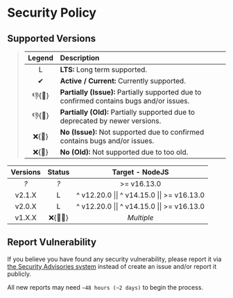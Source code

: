 # Security Policy

## Supported Versions

> | **Legend** | **Description** |
> |:-:|:--|
> | L | **LTS:** Long term supported. |
> | ✔ | **Active / Current:** Currently supported. |
> | 👎{🐛} | **Partially (Issue):** Partially supported due to confirmed contains bugs and/or issues. |
> | 👎{🧓} | **Partially (Old):** Partially supported due to deprecated by newer versions. |
> | ❌{🐛} | **No (Issue):** Not supported due to confirmed contains bugs and/or issues. |
> | ❌{🧓} | **No (Old):** Not supported due to too old. |

| **Versions** | **Status** | **Target - NodeJS** |
|:-:|:-:|:-:|
| *?* | *?* | >= v16.13.0 |
| v2.1.X | L | ^ v12.20.0 \|\| ^ v14.15.0 \|\| >= v16.13.0 |
| v2.0.X | L | ^ v12.20.0 \|\| ^ v14.15.0 \|\| >= v16.13.0 |
| v1.X.X | ❌{🐛🧓} | *Multiple* |

## Report Vulnerability

If you believe you have found any security vulnerability, please report it via [the Security Advisories system](https://github.com/hugoalh-studio/symmetric-crypto-nodejs/security/advisories/new) instead of create an issue and/or report it publicly.

All new reports may need `~48 hours (~2 days)` to begin the process.

